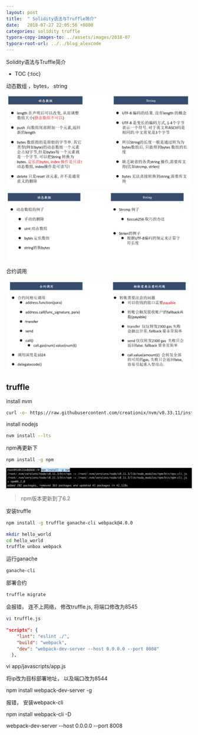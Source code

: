 ```yaml
---
layout: post
title:  " Solidity语法与Truffle简介"
date:   2018-07-27 22:05:56 +0800
categories: solidity truffle
typora-copy-images-to: ../assets/images/2018-07
typora-root-url: ../../blog_alexcode
---
```

Solidity语法与Truffle简介


* TOC
{:toc}


动态数组 ，bytes， string

![](/assets/images/2018-07/2018-07-27-141129.jpg)



![](/assets/images/2018-07/2018-07-27-145321.jpg)



合约调用

![](/assets/images/2018-07/2018-07-27-145359.jpg)



## truffle



install nvm

```bash
curl -o- https://raw.githubusercontent.com/creationix/nvm/v0.33.11/install.sh | bash
```



 

install nodejs

```bash
nvm install --lts
```



npm再更新下

```bash
npm install -g npm
```



![](/assets/images/2018-07/2018-07-27-152400.jpg)



> npm版本更新到了6.2





安装truffle

```bash
npm install -g truffle ganache-cli webpack@4.0.0
```



```bash
mkdir hello_world
cd hello_world
truffle unbox webpack
```



运行ganache

```bash
ganache-cli
```



部署合约 

```bash
truffle migrate
```



会报错， 连不上网络， 修改truffle.js, 将端口修改为8545

```bash
vi truffle.js
```

```json
"scripts": {
    "lint": "eslint ./",
    "build": "webpack",
    "dev": "webpack-dev-server --host 0.0.0.0 --port 8008"
  },
```



vi app/javascripts/app.js

将ip改为目标部署地址， 以及端口改为8544





npm install webpack-dev-server -g



报错， 安装webpack-cli

npm install webpack-cli -D



webpack-dev-server --host 0.0.0.0 --port 8008





